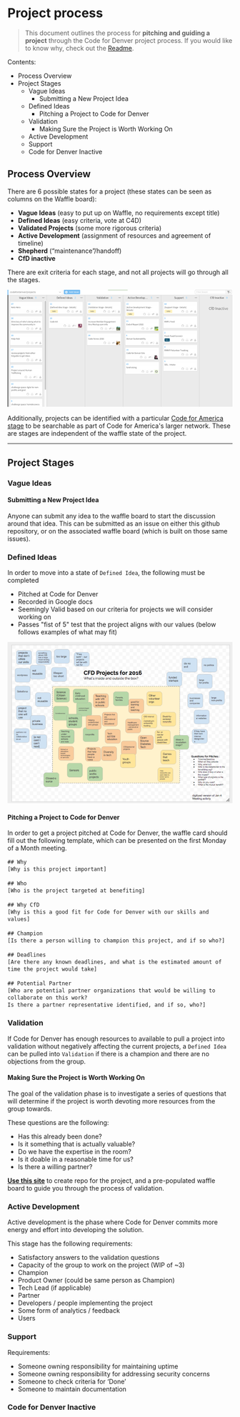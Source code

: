 # Project process

> This document outlines the process for **pitching and guiding a project** through the Code for Denver project process. If you would like to know why, check out the [Readme](README.md).

Contents:
- Process Overview
- Project Stages
  - Vague Ideas
    - Submitting a New Project Idea
  - Defined Ideas
    - Pitching a Project to Code for Denver
  - Validation
    - Making Sure the Project is Worth Working On
  - Active Development
  - Support
  - Code for Denver Inactive

## Process Overview

There are 6 possible states for a project (these states can be seen as columns on the Waffle board):
- **Vague Ideas** (easy to put up on Waffle, no requirements except title)
- **Defined Ideas** (easy criteria, vote at C4D)
- **Validated Projects** (some more rigorous criteria)
- **Active Development** (assignment of resources and agreement of timeline)
- **Shepherd** (“maintenance”/handoff)
- **CfD inactive**

There are exit criteria for each stage, and not all projects will go through all the stages.

[![waffle board](images/waffle-board-2.png)](https://waffle.io/codefordenver/projects)

Additionally, projects can be identified with a particular [Code for America stage](http://www.codeforamerica.org/brigade/projects/stages) to be searchable as part of Code for America's larger network. These are stages are independent of the waffle state of the project.

____

## Project Stages

### Vague Ideas
#### Submitting a New Project Idea
Anyone can submit any idea to the waffle board to start the discussion around that idea. This can be submitted as an issue on either this github repository, or on the associated waffle board (which is built on those same issues).

### Defined Ideas
In order to move into a state of `Defined Idea`, the following must be completed
- Pitched at Code for Denver
- Recorded in Google docs
- Seemingly Valid based on our criteria for projects we will consider working on
- Passes "fist of 5" test that the project aligns with our values (below follows examples of what may fit)

![Code for Denver Values Box](images/cfd-values-box)

#### Pitching a Project to Code for Denver

In order to get a project pitched at Code for Denver, the waffle card should fill out the following template, which can be presented on the first Monday of a Month meeting.

```
## Why
[Why is this project important]

## Who
[Who is the project targeted at benefiting]

## Why CfD
[Why is this a good fit for Code for Denver with our skills and values]

## Champion
[Is there a person willing to champion this project, and if so who?]

## Deadlines
[Are there any known deadlines, and what is the estimated amount of time the project would take]

## Potential Partner
[Who are potential partner organizations that would be willing to collaborate on this work?
Is there a partner representative identified, and if so, who?]
```

### Validation
If Code for Denver has enough resources to available to pull a project into validation without negatively affecting the current projects, a `Defined Idea` can be pulled into `Validation` if there is a champion and there are no objections from the group.

#### Making Sure the Project is Worth Working On

The goal of the validation phase is to investigate a series of questions that will determine if the project is worth devoting more resources from the group towards.

These questions are the following:
- Has this already been done?
- Is it something that is actually valuable?
- Do we have the expertise in the room?
- Is it doable in a reasonable time for us?
- Is there a willing partner?

[**Use this site**](https://cfd-new.herokuapp.com/) to create repo for the project, and a pre-populated waffle board to guide you through the process of validation.


### Active Development

Active development is the phase where Code for Denver commits more energy and effort into developing the solution.

This stage has the following requirements:

- Satisfactory answers to the validation questions
- Capacity of the group to work on the project (WIP of ~3)
- Champion
- Product Owner (could be same person as Champion)
- Tech Lead (if applicable)
- Partner
- Developers / people implementing the project
- Some form of analytics / feedback
- Users

### Support

Requirements:
- Someone owning responsibility for maintaining uptime
- Someone owning responsibility for addressing security concerns
- Someone to check criteria for ‘Done’
- Someone to maintain documentation


### Code for Denver Inactive
